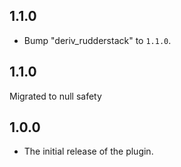 ## 1.1.0

 - Bump "deriv_rudderstack" to `1.1.0`.

## 1.1.0
Migrated to null safety

## 1.0.0

* The initial release of the plugin.
